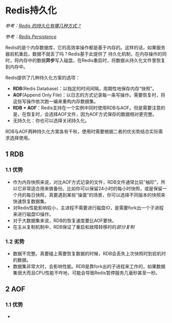 # Redis持久化

*参考：[Redis 的持久化有哪几种方式？](https://doocs.gitee.io/advanced-java/#/./docs/high-concurrency/redis-persistence)*

*参考：[Redis Persistence](https://redis.io/topics/persistence)*

Redis的是个内存数据库，它的高效率操作都是基于内存的。这样的话，如果服务器宕机重启，数据不就丢了吗？Redis基于此提供了 持久化机制，在内存操作的同时，将内存中的数据**异步**写入磁盘。在Redis重启时，将数据从持久化文件里恢复到内存中。

Redis提供了几种持久化方案的选项：

- **RDB**(Redis Database)：以指定的时间间隔，周期性地保存内存“快照”。
- **AOF**(Append Only File)：以日志的方式记录每一条写操作。需要恢复时，将这些写操作依次跑一编来重构内存数据集。
- **RDB + AOF**：Redis支持在一个实例中同时使用RDB与AOF。但是需要注意的是，在恢复时，会选择AOF文件，因为AOF方式保存的数据相对更完整。
- 无持久化：你也可以选择关闭持久化。

RDB与AOF两种持久化方案各有千秋，使用时需要根据二者的优劣势结合实际需求选择使用。

## 1 RDB

### 1.1 优势

- 作为内存快照来说，对比AOF方式记录的文件，RDB文件通常比较“袖珍”，所以它非常适合用来做备份。比如你可以保留24小时的每小时快照，或是保留一个月的每日快照，真要遇到某些“操蛋”的场景，你可以选择不同版本的快照来快速恢复数据集。
- 对Redis性能影响较小，主进程不需要进行磁盘IO，是需要fork出一个子进程来进行磁盘IO操作。
- 对于大数据集来说，RDB的恢复速度要比AOF要快。
- 在主从复制机制中，RDB保证了重启和故障转移时的*部分复制*

### 1.2 劣势

- 数据不完整。真要碰上需要恢复数据的时候，RDB会丢失上次快照时到宕机时的数据。
- 数据集非常大时，会影响性能。RDB是靠fork出的子进程来工作的，如果数据集很大而且CPU性能不咋地，可能会导致Redis暂停服务几毫秒甚至一秒。

## 2 AOF

### 1.1 优势

- 
